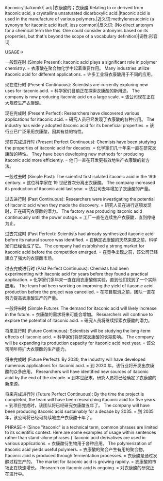itaconic:/ˌɪtəˈkɒnɪk/| adj.|衣康酸的；衣康酸|Relating to or derived from itaconic acid, a crystalline unsaturated dicarboxylic acid.|Itaconic acid is used in the manufacture of various polymers.|近义词:methylenesuccinic (a synonym for itaconic acid itself, less common)|反义词: (No direct antonym for a chemical term like this. One could consider antonyms based on its properties, but that's beyond the scope of a vocabulary definition)|词性:形容词

USAGE->

一般现在时 (Simple Present):
Itaconic acid plays a significant role in polymer chemistry. = 衣康酸在聚合物化学中起着重要作用。
Many industries utilize itaconic acid for different applications. = 许多工业将衣康酸用于不同的应用。

现在进行时 (Present Continuous):
Scientists are currently exploring new uses for itaconic acid. = 科学家们目前正在探索衣康酸的新用途。
The company is now producing itaconic acid on a large scale. = 该公司现在正在大规模生产衣康酸。

现在完成时 (Present Perfect):
Researchers have discovered various applications for itaconic acid. = 研究人员已经发现了衣康酸的各种应用。
The industry has widely adopted itaconic acid for its beneficial properties. = 该行业已广泛采用衣康酸，因其有益的特性。

现在完成进行时 (Present Perfect Continuous):
Chemists have been studying the properties of itaconic acid for decades. = 化学家们几十年来一直在研究衣康酸的特性。
They have been developing new methods for producing itaconic acid more efficiently. = 他们一直在开发更有效地生产衣康酸的新方法。

一般过去时 (Simple Past):
The scientist first isolated itaconic acid in the 19th century. =  这位科学家在 19 世纪首次分离出衣康酸。
The company increased its production of itaconic acid last year. =  该公司去年增加了衣康酸的产量。


过去进行时 (Past Continuous):
Researchers were investigating the potential of itaconic acid when they made the discovery. = 研究人员在进行这项发现时，正在研究衣康酸的潜力。
The factory was producing itaconic acid continuously until the power outage. = 工厂一直在连续生产衣康酸，直到停电为止。


过去完成时 (Past Perfect):
Scientists had already synthesized itaconic acid before its natural source was identified. = 在确定衣康酸的天然来源之前，科学家们已经合成了它。
The company had established a strong market for itaconic acid before the competition emerged. = 在竞争出现之前，该公司已经建立了强大的衣康酸市场。


过去完成进行时 (Past Perfect Continuous):
Chemists had been experimenting with itaconic acid for years before they found a practical application. = 化学家们多年来一直在用衣康酸做实验，直到他们找到了一个实际应用。
The team had been working on improving the yield of itaconic acid production before the project was cancelled. = 在项目取消之前，团队一直在努力提高衣康酸生产的产量。


一般将来时 (Simple Future):
The demand for itaconic acid will likely increase in the future. = 衣康酸的需求将来可能会增加。
Researchers will continue to explore the potential of itaconic acid. = 研究人员将继续探索衣康酸的潜力。

将来进行时 (Future Continuous):
Scientists will be studying the long-term effects of itaconic acid. = 科学家们将研究衣康酸的长期影响。
The company will be expanding its production capacity for itaconic acid next year. = 该公司明年将扩大衣康酸的生产能力。

将来完成时 (Future Perfect):
By 2030, the industry will have developed numerous applications for itaconic acid. = 到 2030 年，该行业将开发出衣康酸的众多应用。
Researchers will have identified new sources of itaconic acid by the end of the decade. = 到本世纪末，研究人员将已经确定了衣康酸的新来源。


将来完成进行时 (Future Perfect Continuous):
By the time the project is completed, the team will have been researching itaconic acid for five years. = 到项目完成时，该团队将已经研究衣康酸五年了。
The company will have been producing itaconic acid sustainably for a decade by 2035. = 到 2035 年，该公司将已经可持续地生产衣康酸十年了。



PHRASE->
(Since "itaconic" is a technical term, common phrases are limited to its scientific context.  Here are some examples of usage within sentences rather than stand-alone phrases.)
Itaconic acid derivatives are used in various applications. = 衣康酸衍生物用于各种应用。
The polymerization of itaconic acid yields useful polymers. = 衣康酸的聚合产生有用的聚合物。
Itaconic acid is produced through fermentation processes. = 衣康酸是通过发酵过程生产的。
The market for itaconic acid is growing rapidly. = 衣康酸的市场正在快速增长。
Research on itaconic acid is ongoing. = 对衣康酸的研究正在进行中。
